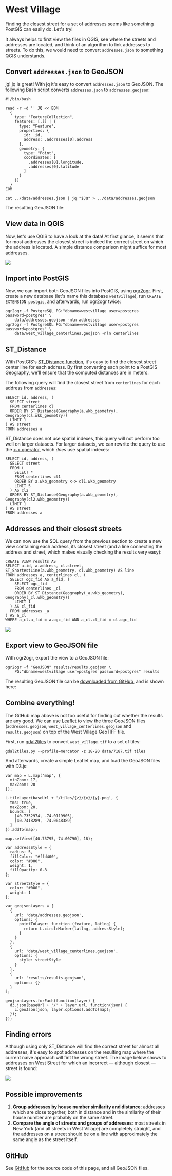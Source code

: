 ---
---

# West Village

Finding the closest street for a set of addresses seems like something PostGIS can easily do. Let's try!

It always helps to first view the files in QGIS, see where the streets and addresses are located, and think of an algorithm to link addresses to streets. To do this, we would need to convert `addresses.json` to something QGIS understands.

## Convert `addresses.json` to GeoJSON

[jq](http://stedolan.github.io/jq/)! jq is great! With jq it's easy to convert `addresses.json` to GeoJSON. The following Bash script converts `addresses.json` to `addresses.geojson`:

    #!/bin/bash

    read -r -d '' JQ << EOM
      {
        type: "FeatureCollection",
        features: [.[] | {
          type: "Feature",
          properties: {
            id: .id,
            address: .addresses[0].address
          },
          geometry: {
            type: "Point",
            coordinates: [
              .addresses[0].longitude,
              .addresses[0].latitude
            ]
          }
        }]
      }
    EOM

    cat ../data/addresses.json | jq "$JQ" > ../data/addresses.geojson

The resulting GeoJSON file:

<script src="https://embed.github.com/view/geojson/bertspaan/west-village/gh-pages/data/addresses.geojson?width=960&height=700"></script>

## View data in QGIS

Now, let's use QGIS to have a look at the data! At first glance, it seems that for most addresses the closest street is indeed the correct street on which the address is located. A simple distance comparison might suffice for most addresses.

![](img/qgis.png)

## Import into PostGIS

Now, we can import both GeoJSON files into PostGIS, using [ogr2ogr](http://www.gdal.org/ogr2ogr.html). First, create a new database (let's name this database `westvillage`), run `CREATE EXTENSION postgis`, and afterwards, run ogr2ogr twice:

    ogr2ogr -f PostgreSQL PG:"dbname=westvillage user=postgres password=postgres" \
        data/addresses.geojson -nln addresses
    ogr2ogr -f PostgreSQL PG:"dbname=westvillage user=postgres password=postgres" \
        data/west_village_centerlines.geojson -nln centerlines

## ST_Distance

With PostGIS's [ST_Distance function](http://postgis.refractions.net/docs/ST_Distance.html), it's easy to find the closest street center line for each address. By first converting each point to a PostGIS Geography, we'll ensure that the computed distances are in meters.

The following query will find the closest street from `centerlines` for each address from `addresses`:

    SELECT id, address, (
      SELECT street
      FROM centerlines cl
      ORDER BY ST_Distance(Geography(a.wkb_geometry), Geography(cl.wkb_geometry))
      LIMIT 1
    ) AS street
    FROM addresses a

ST_Distance does not use spatial indexes, this query will not perform too well on larger datasets. For larger datasets, we can rewrite the query to use the [`<->` operator](http://postgis.refractions.net/docs/geometry_distance_centroid.html), which _does_ use spatial indexes:

    SELECT id, address, (
      SELECT street
      FROM (
        SELECT *
        FROM centerlines cl1
        ORDER BY a.wkb_geometry <-> cl1.wkb_geometry
        LIMIT 5
      ) AS cl2
      ORDER BY ST_Distance(Geography(a.wkb_geometry), Geography(cl2.wkb_geometry))
      LIMIT 1
    ) AS street
    FROM addresses a

## Addresses and their closest streets

We can now use the SQL query from the previous section to create a new view containing each address, its closest street (and a line connecting the address and street, which makes visually checking the results very easy):

    CREATE VIEW results AS
    SELECT a.id, a.address, cl.street,
    ST_ShortestLine(a.wkb_geometry, cl.wkb_geometry) AS line
    FROM addresses a, centerlines cl, (
      SELECT ogc_fid AS a_fid, (
        SELECT ogc_fid
        FROM centerlines _cl
        ORDER BY ST_Distance(Geography(_a.wkb_geometry), Geography(_cl.wkb_geometry))
        LIMIT 1
      ) AS cl_fid
      FROM addresses _a
    ) AS a_cl
    WHERE a_cl.a_fid = a.ogc_fid AND a_cl.cl_fid = cl.ogc_fid

![](img/postgis.png)

## Export view to GeoJSON file

With ogr2ogr, export the view to a GeoJSON file:

    ogr2ogr -f "GeoJSON" results/results.geojson \
        PG:"dbname=westvillage user=postgres password=postgres" results

The resulting GeoJSON file can be [downloaded from GitHub](https://github.com/bertspaan/west-village/blob/gh-pages/results/results.geojson), and is shown here:

<script src="https://embed.github.com/view/geojson/bertspaan/west-village/gh-pages/results/results.geojson?width=960&height=700"></script>

## Combine everything!

The GitHub map above is not too useful for finding out whether the results are any good. We can use [Leaflet](http://leafletjs.com/) to view the three GeoJSON files (`addresses.geojson`, `west_village_centerlines.geojson` and `results.geojson`) on top of the West Village GeoTIFF file.

First, run [gdal2tiles](http://www.gdal.org/gdal2tiles.html) to convert `west_village.tif` to a set of tiles:

    gdal2tiles.py --profile=mercator -z 18-20 data/7187.tif tiles

And afterwards, create a simple Leaflet map, and load the GeoJSON files with D3.js:

    var map = L.map('map', {
      minZoom: 17,
      maxZoom: 20
    });

    L.tileLayer(baseUrl + '/tiles/{z}/{x}/{y}.png', {
      tms: true,
      maxZoom: 20,
      bounds: [
        [40.7352974, -74.0119905],
        [40.7418289, -74.0048389]
      ]
    }).addTo(map);

    map.setView([40.73795,-74.00790], 18);

    var addressStyle = {
      radius: 5,
      fillColor: "#ffd400",
      color: "#000",
      weight: 1,
      fillOpacity: 0.8
    };

    var streetStyle = {
      color: "#000",
      weight: 1
    };

    var geojsonLayers = [
      {
        url: 'data/addresses.geojson',
        options: {
          pointToLayer: function (feature, latlng) {
            return L.circleMarker(latlng, addressStyle);
          }
        }
      },
      {
        url: 'data/west_village_centerlines.geojson',
        options: {
          style: streetStyle
        }
      },
      {
        url: 'results/results.geojson',
        options: {}
      }
    ];

    geojsonLayers.forEach(function(layer) {
      d3.json(baseUrl + '/' + layer.url, function(json) {
        L.geoJson(json, layer.options).addTo(map);
      });
    });

<div id="map"></div>

## Finding errors

Although using only ST_Distance will find the correct street for almost all addresses, it's easy to spot addresses on the resulting map where the current naive approach will fint the wrong street. The image below shows to addresses on West Street for which an incorrect — although closest — street is found:

![](img/errors.png)

## Possible improvements

1. __Group addresses by house number similarity and distance__: addresses which are close together, both in distance and in the similarity of their house number are probably on the same street.
2. __Compare the angle of streets and groups of addresses__: most streets in New York (and all streets in West Village) are completely straight, and the addresses on a street should be on a line with approximately the same angle as the street itself.

## GitHub

See [GitHub](https://github.com/bertspaan/west-village) for the source code of this page, and all GeoJSON files.
